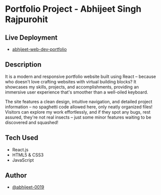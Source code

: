 # Portfolio Project - Abhijeet Singh Rajpurohit

## Live Deployment

- [abhijeet-web-dev-portfolio](https://app.netlify.com/sites/dainty-sfogliatella-f5f69d/overview)


## Description

It is a modern and responsive portfolio website built using React – because who doesn't love crafting websites with virtual building blocks? It showcases my skills, projects, and accomplishments, providing an immersive user experience that's smoother than a well-oiled keyboard.

The site features a clean design, intuitive navigation, and detailed project information – no spaghetti code allowed here, only neatly organized files! Visitors can explore my work effortlessly, and if they spot any bugs, rest assured, they're not real insects – just some minor features waiting to be discovered and squashed!
## Tech Used

- React.js
- HTML5 & CSS3
- JavaScript

## Author

- [@abhijeet-0019](https://github.com/abhijeet-0019)
